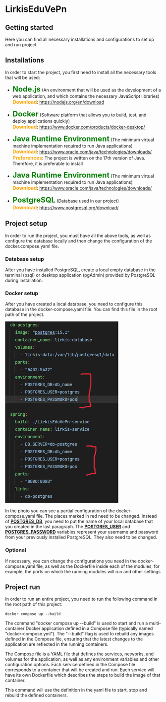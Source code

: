 # LirkisEduVePn

## Getting started

Here you can find all necessary installations and configurations to set up and run project

## Installations

In order to start the project, you first need to install all the necessary tools that will be used:
* <font size="5" color="green">**Node.js**</font> (An environment that will be used as the development of a web application, and which contains the necessary JavaScript libraries)
  <br/>
  <font size="3" color="orange">**Download**</font>: https://nodejs.org/en/download


* <font size="5" color="green">**Docker**</font> (Software platform that allows you to build, test, and deploy applications quickly)
  <br/>
  <font size="3" color="orange">**Download**</font>: https://www.docker.com/products/docker-desktop/


* <font size="5" color="green">**Java Runtime Environment**</font> (The minimum virtual machine implementation required to run Java applications)
  <br/>
  <font size="3" color="orange">**Download**</font>: https://www.oracle.com/java/technologies/downloads/
  <br/>
  <font size="3" color="orange">**Preferences**</font>:
  The project is written on the 17th version of Java. Therefore, it is preferable to install


* <font size="5" color="green">**Java Runtime Environment**</font> (The minimum virtual machine implementation required to run Java applications)
  <br/>
  <font size="3" color="orange">**Download**</font>: https://www.oracle.com/java/technologies/downloads/


* <font size="5" color="green">**PostgreSQL**</font> (Database used in our project)
  <br/>
  <font size="3" color="orange">**Download**</font>: https://www.postgresql.org/download/

## Project setup


In order to run the project, you must have all the above tools, as well as configure the database locally and then change the configuration of the docker.compose.yaml file.

### Database setup

After you have installed PostgreSQL, create a local empty database in the terminal (psql) or desktop application (pgAdmin) provided by PostgreSQL during installation.

### Docker setup

After you have created a local database, you need to configure this database in the docker-compose.yaml file. You can find this file in the root path of the project.

![img_1.png](assests/img_1.png)


In the photo you can see a partial configuration of the docker-compose.yaml file. The places marked in red need to be changed. Instead of <u>**POSTGRES_DB**</u>, you need to put the name of your local database that you created in the last paragraph. The <u>**POSTGRES_USER**</u> and <u>**POSTGRES_PASSWORD**</u> variables represent your username and password from your previously installed PostgreSQL. They also need to be changed.

### Optional

If necessary, you can change the configurations you need in the docker-compose.yaml file, as well as the Dockerfile inside each of the modules, for example, the ports on which the running modules will run and other settings

## Project run

In order to run an entire project, you need to run the following command in the root path of this project:
```
docker compose up --build
```
The command "docker compose up --build" is used to start and run a multi-container Docker application defined in a Compose file (typically named "docker-compose.yml"). The "--build" flag is used to rebuild any images defined in the Compose file, ensuring that the latest changes to the application are reflected in the running containers.

The Compose file is a YAML file that defines the services, networks, and volumes for the application, as well as any environment variables and other configuration options. Each service defined in the Compose file corresponds to a container that will be created and run.
Each service will have its own Dockerfile which describes the steps to build the image of that container.

This command will use the definition in the yaml file to start, stop and rebuild the defined containers.